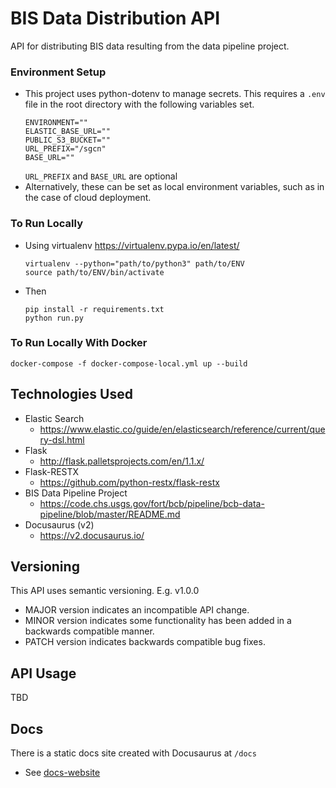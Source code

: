 # BIS Data Distribution API

API for distributing BIS data resulting from the data pipeline project.

### Environment Setup
- This project uses python-dotenv to manage secrets. This requires a `.env` file in the root directory with the following variables set.
    ```
    ENVIRONMENT=""
    ELASTIC_BASE_URL=""
    PUBLIC_S3_BUCKET=""
    URL_PREFIX="/sgcn"
    BASE_URL=""
    ```
  `URL_PREFIX` and `BASE_URL` are optional
- Alternatively, these can be set as local environment variables, such as in the
  case of cloud deployment.

### To Run Locally
- Using virtualenv https://virtualenv.pypa.io/en/latest/
    ```
    virtualenv --python="path/to/python3" path/to/ENV
    source path/to/ENV/bin/activate
    ```
- Then
    ```
    pip install -r requirements.txt
    python run.py
    ```

### To Run Locally With Docker
    docker-compose -f docker-compose-local.yml up --build

## Technologies Used
- Elastic Search
    - https://www.elastic.co/guide/en/elasticsearch/reference/current/query-dsl.html
- Flask
    - http://flask.palletsprojects.com/en/1.1.x/
- Flask-RESTX
    - https://github.com/python-restx/flask-restx
- BIS Data Pipeline Project
    - https://code.chs.usgs.gov/fort/bcb/pipeline/bcb-data-pipeline/blob/master/README.md
- Docusaurus (v2)
    - https://v2.docusaurus.io/

## Versioning
 This API uses semantic versioning. E.g. v1.0.0

- MAJOR version indicates an incompatible API change.
- MINOR version indicates some functionality has been added in a backwards compatible manner.
- PATCH version indicates backwards compatible bug fixes.

## API Usage
TBD

## Docs
There is a static docs site created with Docusaurus at `/docs`
- See [docs-website](/docs-website)

